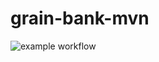 # grain-bank-mvn
![example workflow](https://github.com/allinorcannon/grain-bank-mvn/actions/workflows/ci.yml/badge.svg)
